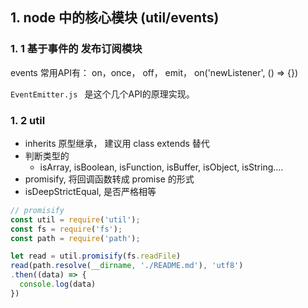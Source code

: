 ## 1. node 中的核心模块 (util/events)
### 1. 1 基于事件的 发布订阅模块
events 常用API有： on，once， off， emit， on('newListener', () => {})

`EventEmitter.js ` 是这个几个API的原理实现。

### 1. 2 util
- inherits 原型继承， 建议用 class extends 替代
- 判断类型的
  - isArray, isBoolean, isFunction, isBuffer, isObject, isString....
- promisify, 将回调函数转成 promise 的形式
- isDeepStrictEqual, 是否严格相等

```js
// promisify
const util = require('util');
const fs = require('fs');
const path = require('path');

let read = util.promisify(fs.readFile)
read(path.resolve(__dirname, './README.md'), 'utf8')
.then((data) => {
  console.log(data)
})

```
